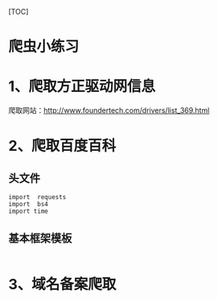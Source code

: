 [TOC]
# 爬虫小练习


# 1、爬取方正驱动网信息
爬取网站：http://www.foundertech.com/drivers/list_369.html




# 2、爬取百度百科
## 头文件
```
import  requests
import  bs4
import time
```

## 基本框架模板
```

```






# 3、域名备案爬取
